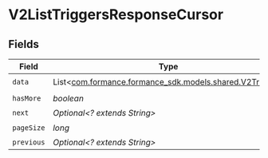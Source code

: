# V2ListTriggersResponseCursor


## Fields

| Field                                                                                       | Type                                                                                        | Required                                                                                    | Description                                                                                 | Example                                                                                     |
| ------------------------------------------------------------------------------------------- | ------------------------------------------------------------------------------------------- | ------------------------------------------------------------------------------------------- | ------------------------------------------------------------------------------------------- | ------------------------------------------------------------------------------------------- |
| `data`                                                                                      | List<[com.formance.formance_sdk.models.shared.V2Trigger](../../models/shared/V2Trigger.md)> | :heavy_check_mark:                                                                          | N/A                                                                                         |                                                                                             |
| `hasMore`                                                                                   | *boolean*                                                                                   | :heavy_check_mark:                                                                          | N/A                                                                                         | false                                                                                       |
| `next`                                                                                      | *Optional<? extends String>*                                                                | :heavy_minus_sign:                                                                          | N/A                                                                                         |                                                                                             |
| `pageSize`                                                                                  | *long*                                                                                      | :heavy_check_mark:                                                                          | N/A                                                                                         | 15                                                                                          |
| `previous`                                                                                  | *Optional<? extends String>*                                                                | :heavy_minus_sign:                                                                          | N/A                                                                                         | YXVsdCBhbmQgYSBtYXhpbXVtIG1heF9yZXN1bHRzLol=                                                |